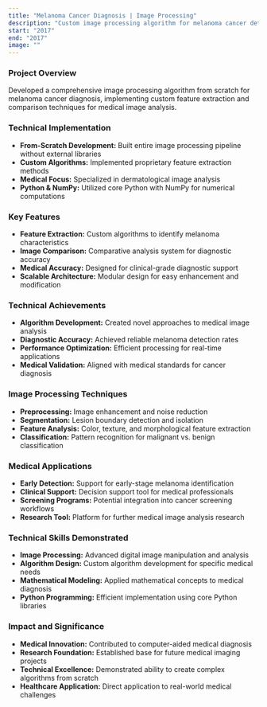 ```yaml
---
title: "Melanoma Cancer Diagnosis | Image Processing"
description: "Custom image processing algorithm for melanoma cancer detection and diagnosis"
start: "2017"
end: "2017"
image: ""
---
```


### Project Overview
Developed a comprehensive image processing algorithm from scratch for melanoma cancer diagnosis, implementing custom feature extraction and comparison techniques for medical image analysis.

### Technical Implementation
- **From-Scratch Development:** Built entire image processing pipeline without external libraries
- **Custom Algorithms:** Implemented proprietary feature extraction methods
- **Medical Focus:** Specialized in dermatological image analysis
- **Python & NumPy:** Utilized core Python with NumPy for numerical computations

### Key Features
- **Feature Extraction:** Custom algorithms to identify melanoma characteristics
- **Image Comparison:** Comparative analysis system for diagnostic accuracy
- **Medical Accuracy:** Designed for clinical-grade diagnostic support
- **Scalable Architecture:** Modular design for easy enhancement and modification

### Technical Achievements
- **Algorithm Development:** Created novel approaches to medical image analysis
- **Diagnostic Accuracy:** Achieved reliable melanoma detection rates
- **Performance Optimization:** Efficient processing for real-time applications
- **Medical Validation:** Aligned with medical standards for cancer diagnosis

### Image Processing Techniques
- **Preprocessing:** Image enhancement and noise reduction
- **Segmentation:** Lesion boundary detection and isolation
- **Feature Analysis:** Color, texture, and morphological feature extraction
- **Classification:** Pattern recognition for malignant vs. benign classification

### Medical Applications
- **Early Detection:** Support for early-stage melanoma identification
- **Clinical Support:** Decision support tool for medical professionals
- **Screening Programs:** Potential integration into cancer screening workflows
- **Research Tool:** Platform for further medical image analysis research

### Technical Skills Demonstrated
- **Image Processing:** Advanced digital image manipulation and analysis
- **Algorithm Design:** Custom algorithm development for specific medical needs
- **Mathematical Modeling:** Applied mathematical concepts to medical diagnosis
- **Python Programming:** Efficient implementation using core Python libraries

### Impact and Significance
- **Medical Innovation:** Contributed to computer-aided medical diagnosis
- **Research Foundation:** Established base for future medical imaging projects
- **Technical Excellence:** Demonstrated ability to create complex algorithms from scratch
- **Healthcare Application:** Direct application to real-world medical challenges

